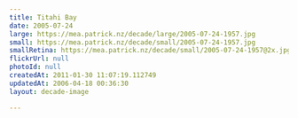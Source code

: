 ```yaml
---
title: Titahi Bay
date: 2005-07-24
large: https://mea.patrick.nz/decade/large/2005-07-24-1957.jpg
small: https://mea.patrick.nz/decade/small/2005-07-24-1957.jpg
smallRetina: https://mea.patrick.nz/decade/small/2005-07-24-1957@2x.jpg
flickrUrl: null
photoId: null
createdAt: 2011-01-30 11:07:19.112749
updatedAt: 2006-04-18 00:36:30
layout: decade-image

---
```


